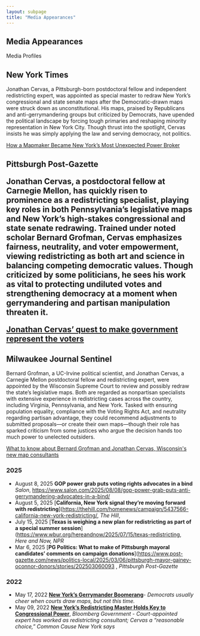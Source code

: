 ```yaml
---
layout: subpage
title: "Media Appearances"
---
```


<div class="Section__header flush">
<h2 class="h2">Media Appearances</h2>
</div>

<div class="grid column2 grey boxes js-list">

<div class="h1">Media Profiles</div>

<div>
<h2>
New York Times
</h2> 
<p class="p1"><span>
Jonathan Cervas, a Pittsburgh-born postdoctoral fellow and independent redistricting expert, was appointed as special master to redraw New York’s congressional and state senate maps after the Democratic-drawn maps were struck down as unconstitutional. His maps, praised by Republicans and anti-gerrymandering groups but criticized by Democrats, have upended the political landscape by forcing tough primaries and reshaping minority representation in New York City. Though thrust into the spotlight, Cervas insists he was simply applying the law and serving democracy, not politics.</span></p>
<p class="p1"><a class="cta" href="https://www.nytimes.com/2022/05/28/nyregion/jonathan-cervas-redistricting-maps-ny.html?unlocked_article_code=1.ek8.vcQB.1MWKUMJCGO5R&smid=url-share">How a Mapmaker Became New York’s Most Unexpected Power Broker</a></p></div>

<div>
<h2>
Pittsburgh Post-Gazette
</j2> 
<p class="p1"><span>
Jonathan Cervas, a postdoctoral fellow at Carnegie Mellon, has quickly risen to prominence as a redistricting specialist, playing key roles in both Pennsylvania’s legislative maps and New York’s high-stakes congressional and state senate redrawing. Trained under noted scholar Bernard Grofman, Cervas emphasizes fairness, neutrality, and voter empowerment, viewing redistricting as both art and science in balancing competing democratic values. Though criticized by some politicians, he sees his work as vital to protecting undiluted votes and strengthening democracy at a moment when gerrymandering and partisan manipulation threaten it.</span></p>
<p class="p1"><a class="cta" href="https://www.post-gazette.com/news/politics-state/2022/09/04/jonathan-cervas-carnegie-mellon-census-redistricting-pa-legislative-districts/stories/202208310151">Jonathan Cervas’ quest to make government represent the voters</a></p></h2>

<div>
<h2>
Milwaukee Journal Sentinel
</h2> 
<p class="p1"><span>
Bernard Grofman, a UC-Irvine political scientist, and Jonathan Cervas, a Carnegie Mellon postdoctoral fellow and redistricting expert, were appointed by the Wisconsin Supreme Court to review and possibly redraw the state’s legislative maps. Both are regarded as nonpartisan specialists with extensive experience in redistricting cases across the country, including Virginia, Pennsylvania, and New York. Tasked with ensuring population equality, compliance with the Voting Rights Act, and neutrality regarding partisan advantage, they could recommend adjustments to submitted proposals—or create their own maps—though their role has sparked criticism from some justices who argue the decision hands too much power to unelected outsiders.</span></p>
<p class="p1"><a class="cta" href="https://www.jsonline.com/story/news/politics/2024/01/02/wisconsins-new-maps-could-come-down-to-two-experts-who-are-they/72048291007/">What to know about Bernard Grofman and Jonathan Cervas, Wisconsin's new map consultants</a></p></div>

</div>


### 2025

- August 8, 2025  **GOP power grab puts voting rights advocates in a bind** *Salon*, https://www.salon.com/2025/08/08/gop-power-grab-puts-anti-gerrymandering-advocates-in-a-bind/ 
- August 5, 2025  [**California, New York signal they’re moving forward with redistricting**](https://thehill.com/homenews/campaign/5437566-california-new-york-redistricting/, *The Hill*,    
- July 15, 2025  [**Texas is weighing a new plan for redistricting as part of a special summer session**](https://www.wbur.org/hereandnow/2025/07/15/texas-redistricting, *Here and Now, NPR*   
- Mar 6, 2025  [**PG Politics: What to make of Pittsburgh mayoral candidates’ comments on campaign donations**](https://www.post-gazette.com/news/politics-local/2025/03/06/pittsburgh-mayor-gainey-oconnor-donors/stories/202503060093 , *Pittsburgh Post-Gazette*



### 2022

- May 17, 2022  [**New York’s Gerrymander Boomerang**](https://www.wsj.com/opinion/new-yorks-gerrymander-boomerang-albany-special-master-redistricting-map-jonathan-cervas-democrats-11652818602?gaa_at=eafs&gaa_n=ASWzDAh81aGzJi63W9EFdYXLWz4c-pqaqbMXhzRyOV-LcjXixINV6rKWv87c&gaa_ts=689feb48&gaa_sig=Rl2FEKSnAH77MRCvbz_tzV9rKV3BlrVlIPeT5wPiSj6vR7NkfEhKcAvvsn9iWgSwrMepusNfwlFuUeYOrieMPQ%3D%3D)- *Democrats usually cheer when courts draw maps, but not this time.*
- May 09, 2022  [**New York’s Redistricting Master Holds Key to Congressional Power**](https://about.bgov.com/insights/news/new-yorks-redistricting-master-holds-key-to-congressional-power/), *Bloomberg Government* - *Court-appointed expert has worked as redistricting consultant; Cervas a “reasonable choice,” Common Cause New York says*
